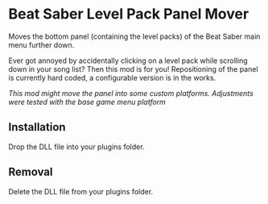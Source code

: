 # Beat Saber Level Pack Panel Mover

Moves the bottom panel (containing the level packs) of the Beat Saber main menu further down.

Ever got annoyed by accidentally clicking on a level pack while scrolling down in your song list? Then this mod is for you! Repositioning of the panel is currently hard coded, a configurable version is in the works.

*This mod might move the panel into some custom platforms. Adjustments were tested with the base game menu platform*

## Installation

Drop the DLL file into your plugins folder. 

## Removal

Delete the DLL file from your plugins folder.
